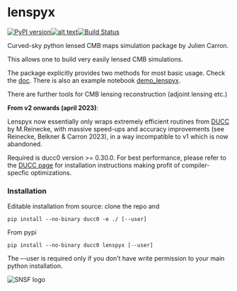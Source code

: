 

# lenspyx

[![PyPI version](https://badge.fury.io/py/lenspyx.svg)](https://badge.fury.io/py/lenspyx)[![alt text](https://readthedocs.org/projects/lenspyx/badge/?version=latest)](https://lenspyx.readthedocs.io/en/latest)[![Build Status](https://travis-ci.com/carronj/lenspyx.svg?branch=master)](https://travis-ci.com/carronj/lenspyx)

Curved-sky python lensed CMB maps simulation package by Julien Carron.

This allows one to build very easily lensed CMB simulations. 

The package explicitly provides two methods for most basic usage. Check the [doc](https://lenspyx.readthedocs.io/en/latest). 
There is also an example notebook [demo_lenspyx](examples/demo_lenspyx.ipynb).

There are further tools for CMB lensing reconstruction (adjoint lensing etc.)

**From v2 onwards (april 2023)**: 

Lenspyx now essentially only wraps extremely efficient routines from [DUCC](https://gitlab.mpcdf.mpg.de/mtr/ducc) by M.Reinecke,
with massive speed-ups and accuracy improvements (see Reinecke, Belkner & Carron 2023), in a way incompatible to v1 which is now abandoned.

Required is ducc0 version >= 0.30.0.
For best performance, please refer to the [DUCC page](https://gitlab.mpcdf.mpg.de/mtr/ducc) for installation instructions making profit of compiler-specfic optimizations.


### Installation

Editable installation from source: clone the repo and
    
    pip install --no-binary ducc0 -e ./ [--user]

From pypi

    pip install --no-binary ducc0 lenspyx [--user]

The –-user is required only if you don’t have write permission to your main python installation.

![SNSF logo](./docs/SNF_logo_standard_web_color_neg_e.svg)